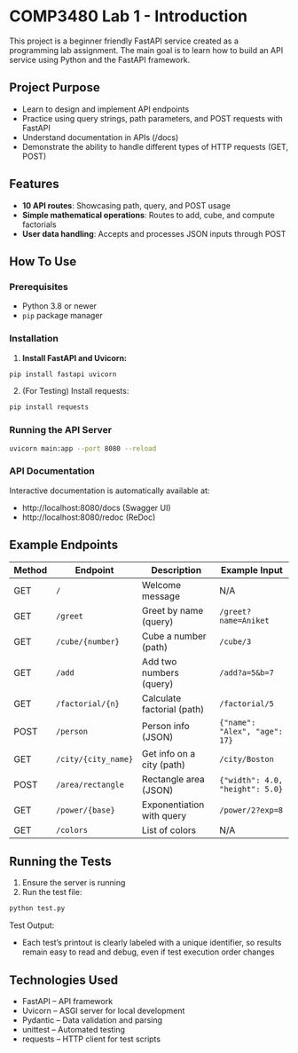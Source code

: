 # COMP3480 Lab 1 - Introduction

This project is a beginner friendly FastAPI service created as a programming lab assignment. The main goal is to learn how to build an API service using Python and the FastAPI framework. 

## Project Purpose

- Learn to design and implement API endpoints
- Practice using query strings, path parameters, and POST requests with FastAPI
- Understand documentation in APIs (/docs)
- Demonstrate the ability to handle different types of HTTP requests (GET, POST)

## Features

- **10 API routes**: Showcasing path, query, and POST usage
- **Simple mathematical operations**: Routes to add, cube, and compute factorials
- **User data handling**: Accepts and processes JSON inputs through POST

## How To Use

### Prerequisites
- Python 3.8 or newer
- `pip` package manager

### Installation

1. **Install FastAPI and Uvicorn:**
```bash
pip install fastapi uvicorn
```

2. (For Testing) Install requests:
```bash
pip install requests
```

### Running the API Server
```bash
uvicorn main:app --port 8080 --reload
```

### API Documentation
Interactive documentation is automatically available at:
- http://localhost:8080/docs (Swagger UI)
- http://localhost:8080/redoc (ReDoc)

## Example Endpoints

| Method | Endpoint            | Description                | Example Input                   |
| ------ | ------------------- | -------------------------- | ------------------------------- |
| GET    | `/`                 | Welcome message            | N/A                             |
| GET    | `/greet`            | Greet by name (query)      | `/greet?name=Aniket`            |
| GET    | `/cube/{number}`    | Cube a number (path)       | `/cube/3`                       |
| GET    | `/add`              | Add two numbers (query)    | `/add?a=5&b=7`                  |
| GET    | `/factorial/{n}`    | Calculate factorial (path) | `/factorial/5`                  |
| POST   | `/person`           | Person info (JSON)         | `{"name": "Alex", "age": 17}`   |
| GET    | `/city/{city_name}` | Get info on a city (path)  | `/city/Boston`                  |
| POST   | `/area/rectangle`   | Rectangle area (JSON)      | `{"width": 4.0, "height": 5.0}` |
| GET    | `/power/{base}`     | Exponentiation with query  | `/power/2?exp=8`                |
| GET    | `/colors`           | List of colors             | N/A                             |

## Running the Tests
1. Ensure the server is running
2. Run the test file:
```bash
python test.py
```
Test Output:
- Each test’s printout is clearly labeled with a unique identifier, so results remain easy to read and debug, even if test execution order changes

## Technologies Used

- FastAPI – API framework
- Uvicorn – ASGI server for local development
- Pydantic – Data validation and parsing
- unittest – Automated testing
- requests – HTTP client for test scripts